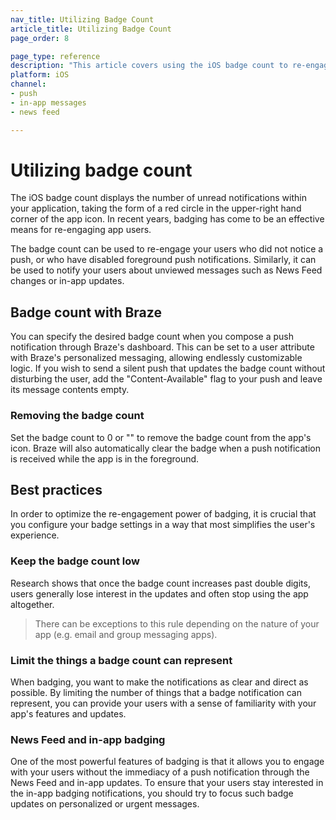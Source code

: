 ```yaml
---
nav_title: Utilizing Badge Count
article_title: Utilizing Badge Count
page_order: 8

page_type: reference
description: "This article covers using the iOS badge count to re-engage users who didn't notice a push, or who have disabled foreground push notifications."
platform: iOS
channel: 
- push
- in-app messages
- news feed

---
```

# Utilizing badge count

The iOS badge count displays the number of unread notifications within your application, taking the form of a red circle in the upper-right hand corner of the app icon. In recent years, badging has come to be an effective means for re-engaging app users.

The badge count can be used to re-engage your users who did not notice a push, or who have disabled foreground push notifications. Similarly, it can be used to notify your users about unviewed messages such as News Feed changes or in-app updates.

## Badge count with Braze

You can specify the desired badge count when you compose a push notification through Braze's dashboard. This can be set to a user attribute with Braze's personalized messaging, allowing endlessly customizable logic. If you wish to send a silent push that updates the badge count without disturbing the user, add the "Content-Available" flag to your push and leave its message contents empty.

### Removing the badge count

Set the badge count to 0 or "" to remove the badge count from the app's icon. Braze will also automatically clear the badge when a push notification is received while the app is in the foreground.

## Best practices

In order to optimize the re-engagement power of badging, it is crucial that you configure your badge settings in a way that most simplifies the user's experience.

### Keep the badge count low
Research shows that once the badge count increases past double digits, users generally lose interest in the updates and often stop using the app altogether.

> There can be exceptions to this rule depending on the nature of your app (e.g. email and group messaging apps).

### Limit the things a badge count can represent
When badging, you want to make the notifications as clear and direct as possible. By limiting the number of things that a badge notification can represent, you can provide your users with a sense of familiarity with your app's features and updates.

### News Feed and in-app badging
One of the most powerful features of badging is that it allows you to engage with your users without the immediacy of a push notification through the News Feed and in-app updates. To ensure that your users stay interested in the in-app badging notifications, you should try to focus such badge updates on personalized or urgent messages.
